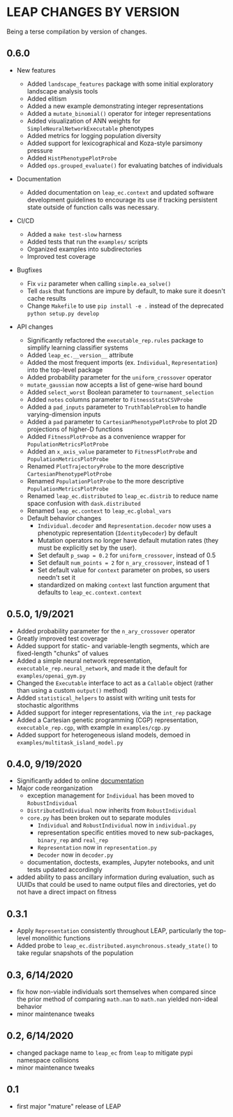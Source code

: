 # LEAP CHANGES BY VERSION

Being a terse compilation by version of changes.

## 0.6.0

* New features
  * Added `landscape_features` package with some initial exploratory landscape analysis tools
  * Added elitism
  * Added a new example demonstrating integer representations
  * Added a `mutate_binomial()` operator for integer representations
  * Added visualization of ANN weights for `SimpleNeuralNetworkExecutable` phenotypes
  * Added metrics for logging population diversity
  * Added support for lexicographical and Koza-style parsimony pressure
  * Added `HistPhenotypePlotProbe`
  * Added `ops.grouped_evaluate()` for evaluating batches of individuals

* Documentation
  * Added documentation on `leap_ec.context` and updated software development
  guidelines to encourage its use if tracking persistent state outside of 
  function calls was necessary.

* CI/CD
  * Added a `make test-slow` harness
  * Added tests that run the `examples/` scripts
  * Organized examples into subdirectories
  * Improved test coverage

* Bugfixes
  * Fix `viz` parameter when calling `simple.ea_solve()`
  * Tell `dask` that functions are impure by default, to make sure it doesn't cache results
  * Change `Makefile` to use `pip install -e .` instead of the deprecated `python setup.py develop`

* API changes
  * Significantly refactored the `executable_rep.rules` package to simplify learning classifier systems
  * Added `leap_ec.__version__` attribute
  * Added the most frequent imports (ex. `Individual`, `Representation`) into the top-level package
  * Added probability parameter for the `uniform_crossover` operator
  * `mutate_gaussian` now accepts a list of gene-wise hard bound
  * Added `select_worst` Boolean parameter to `tournament_selection`
  * Added `notes` columns parameter to `FitnessStatsCSVProbe`
  * Added a `pad_inputs` parameter to `TruthTableProblem` to handle varying-dimension inputs
  * Added a `pad` parameter to `CartesianPhenotypePlotProbe` to plot 2D projections of higher-D functions
  * Added `FitnessPlotProbe` as a convenience wrapper for `PopulationMetricsPlotProbe`
  * Added an `x_axis_value` parameter to `FitnessPlotProbe` and `PopulationMetricsPlotProbe`
  * Renamed `PlotTrajectoryProbe` to the more descriptive `CartesianPhenotypePlotProbe`
  * Renamed `PopulationPlotProbe` to the more descriptive `PopulationMetricsPlotProbe`
  * Renamed `leap_ec.distributed` to `leap_ec.distrib` to reduce name space 
    confusion with `dask.distributed`
  * Renamed `leap_ec.context` to `leap_ec.global_vars`
  * Default behavior changes
    * `Individual.decoder` and `Representation.decoder` now uses a phenotypic representation (`IdentityDecoder`) by default
    * Mutation operators no longer have default mutation rates (they must be explicitly set by the user).
    * Set default `p_swap = 0.2` for `uniform_crossover`, instead of 0.5
    * Set default `num_points = 2` for `n_ary_crossover`, instead of 1
    * Set default value for `context` parameter on probes, so users needn't set it
    * standardized on making `context` last function argument that defaults to
    `leap_ec.context.context`


## 0.5.0, 1/9/2021

* Added probability parameter for the `n_ary_crossover` operator
* Greatly improved test coverage
* Added support for static- and variable-length segments, which are fixed-length "chunks" of values
* Added a simple neural network representation, `executable_rep.neural_network`, and made it the default for `examples/openai_gym.py`
* Changed the `Executable` interface to act as a `Callable` object (rather than using a custom `output()` method)
* Added `statistical_helpers` to assist with writing unit tests for stochastic algorithms
* Added support for integer representations, via the `int_rep` package
* Added a Cartesian genetic programming (CGP) representation, `executable_rep.cgp`, with example in `examples/cgp.py`
* Added support for heterogeneous island models, demoed in `examples/multitask_island_model.py`


## 0.4.0, 9/19/2020

* Significantly added to online [documentation](https://leap-gmu.readthedocs.io/en/latest/index.html)
* Major code reorganization
    * exception management for `Individual` has been moved to `RobustIndividual`
    * `DistributedIndividual` now inherits from `RobustIndividual`
    * `core.py` has been broken out to separate modules
        * `Individual` and `RobustIndividual` now in `individual.py`
        * representation specific entities moved to new sub-packages, `binary_rep`
          and `real_rep`
        * `Representation` now in `representation.py`
        * `Decoder` now in `decoder.py`
    * documentation, doctests, examples, Jupyter notebooks, and unit tests updated accordingly 
* added ability to pass ancillary information during evaluation, such as UUIDs
  that could be used to name output files and directories, yet do not have a 
  direct impact on fitness


## 0.3.1

* Apply `Representation` consistently throughout LEAP, particularly the top-level monolithic functions
* Added probe to `leap_ec.distributed.asynchronous.steady_state()` to take regular snapshots of the population


## 0.3, 6/14/2020

* fix how non-viable individuals sort themselves when compared since the prior method of comparing `math.nan` to `math.nan` yielded non-ideal behavior 
* minor maintenance tweaks


## 0.2, 6/14/2020

* changed package name to `leap_ec` from `leap` to mitigate pypi namespace collisions
* minor maintenance tweaks


## 0.1

* first major "mature" release of LEAP
